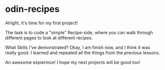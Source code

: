 # odin-recipes

Alright, it's time for my first project!

The task is to code a "simple" Recipe-side, where you can walk through different pages to look at different recipes.

What Skills I've demonstrated?
Okay, I am finish now, and I think it was really good. I learned and repeated all the things from the previous lessons.

An awesome expierince! I hope my next projects will be good too!
